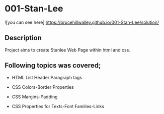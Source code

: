 # 001-Stan-Lee
![you can see here] https://brucehillwalley.github.io/001-Stan-Lee/solution/

## Description
Project aims to create Stanlee Web Page within html and css.

## Following topics was covered;

- HTML List Header Paragraph tags

- CSS Colors-Border Properties

- CSS Margins-Padding

- CSS Properties for Texts-Font Families-Links
